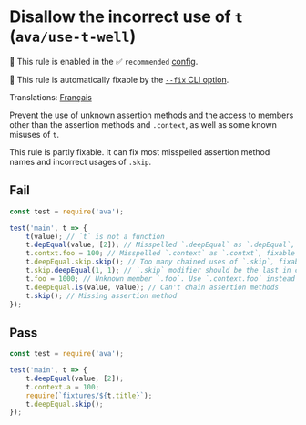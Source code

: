 # Disallow the incorrect use of `t` (`ava/use-t-well`)

💼 This rule is enabled in the ✅ `recommended` [config](https://github.com/avajs/eslint-plugin-ava#recommended-config).

🔧 This rule is automatically fixable by the [`--fix` CLI option](https://eslint.org/docs/latest/user-guide/command-line-interface#--fix).

<!-- end auto-generated rule header -->

Translations: [Français](https://github.com/avajs/ava-docs/blob/main/fr_FR/related/eslint-plugin-ava/docs/rules/use-t-well.md)

Prevent the use of unknown assertion methods and the access to members other than the assertion methods and `.context`, as well as some known misuses of `t`.

This rule is partly fixable. It can fix most misspelled assertion method names and incorrect usages of `.skip`.

## Fail

```js
const test = require('ava');

test('main', t => {
	t(value); // `t` is not a function
	t.depEqual(value, [2]); // Misspelled `.deepEqual` as `.depEqual`, fixable
	t.contxt.foo = 100; // Misspelled `.context` as `.contxt`, fixable
	t.deepEqual.skip.skip(); // Too many chained uses of `.skip`, fixable
	t.skip.deepEqual(1, 1); // `.skip` modifier should be the last in chain, fixable
	t.foo = 1000; // Unknown member `.foo`. Use `.context.foo` instead
	t.deepEqual.is(value, value); // Can't chain assertion methods
	t.skip(); // Missing assertion method
});
```

## Pass

```js
const test = require('ava');

test('main', t => {
	t.deepEqual(value, [2]);
	t.context.a = 100;
	require(`fixtures/${t.title}`);
	t.deepEqual.skip();
});
```
